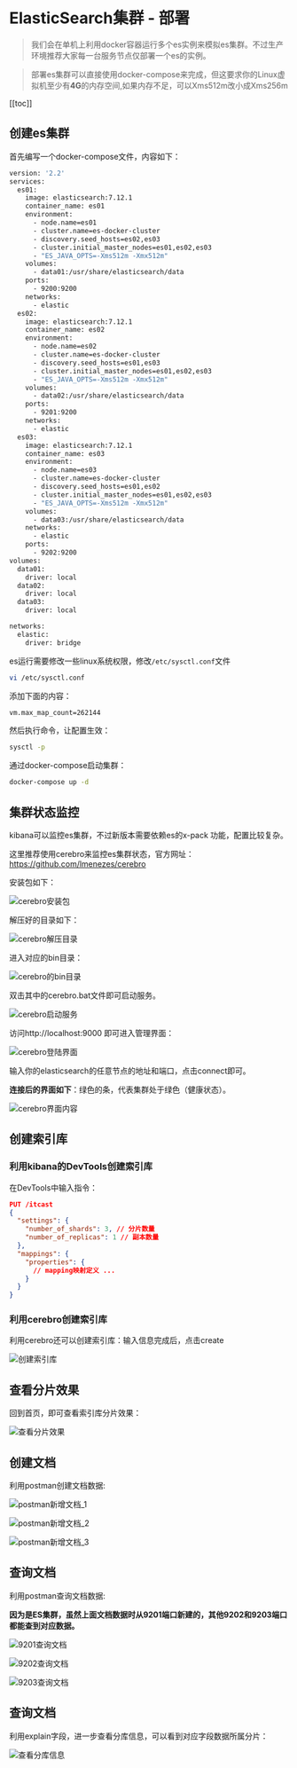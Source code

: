 # ElasticSearch集群 - 部署

> 我们会在单机上利用docker容器运行多个es实例来模拟es集群。不过生产环境推荐大家每一台服务节点仅部署一个es的实例。

> 部署es集群可以直接使用docker-compose来完成，但这要求你的Linux虚拟机至少有**4G**的内存空间,如果内存不足，可以Xms512m改小成Xms256m

[[toc]]

## 创建es集群

首先编写一个docker-compose文件，内容如下：

```sh
version: '2.2'
services:
  es01:
    image: elasticsearch:7.12.1
    container_name: es01
    environment:
      - node.name=es01
      - cluster.name=es-docker-cluster
      - discovery.seed_hosts=es02,es03
      - cluster.initial_master_nodes=es01,es02,es03
      - "ES_JAVA_OPTS=-Xms512m -Xmx512m"
    volumes:
      - data01:/usr/share/elasticsearch/data
    ports:
      - 9200:9200
    networks:
      - elastic
  es02:
    image: elasticsearch:7.12.1
    container_name: es02
    environment:
      - node.name=es02
      - cluster.name=es-docker-cluster
      - discovery.seed_hosts=es01,es03
      - cluster.initial_master_nodes=es01,es02,es03
      - "ES_JAVA_OPTS=-Xms512m -Xmx512m"
    volumes:
      - data02:/usr/share/elasticsearch/data
    ports:
      - 9201:9200
    networks:
      - elastic
  es03:
    image: elasticsearch:7.12.1
    container_name: es03
    environment:
      - node.name=es03
      - cluster.name=es-docker-cluster
      - discovery.seed_hosts=es01,es02
      - cluster.initial_master_nodes=es01,es02,es03
      - "ES_JAVA_OPTS=-Xms512m -Xmx512m"
    volumes:
      - data03:/usr/share/elasticsearch/data
    networks:
      - elastic
    ports:
      - 9202:9200
volumes:
  data01:
    driver: local
  data02:
    driver: local
  data03:
    driver: local

networks:
  elastic:
    driver: bridge
```

es运行需要修改一些linux系统权限，修改`/etc/sysctl.conf`文件

```sh
vi /etc/sysctl.conf
```

添加下面的内容：

```sh
vm.max_map_count=262144
```

然后执行命令，让配置生效：

```sh
sysctl -p
```
通过docker-compose启动集群：

```sh
docker-compose up -d
```

## 集群状态监控

kibana可以监控es集群，不过新版本需要依赖es的x-pack 功能，配置比较复杂。

这里推荐使用cerebro来监控es集群状态，官方网址：https://github.com/lmenezes/cerebro

安装包如下：

![cerebro安装包](/_images/database/es/ES集群部署/cerebro安装包.png)

解压好的目录如下：

![cerebro解压目录](/_images/database/es/ES集群部署/cerebro解压目录.png)

进入对应的bin目录：

![cerebro的bin目录](/_images/database/es/ES集群部署/cerebro的bin目录.png)

双击其中的cerebro.bat文件即可启动服务。

![cerebro启动服务](/_images/database/es/ES集群部署/cerebro启动服务.png)

访问http://localhost:9000 即可进入管理界面：

![cerebro登陆界面](/_images/database/es/ES集群部署/cerebro登陆界面.png)

输入你的elasticsearch的任意节点的地址和端口，点击connect即可。

**连接后的界面如下**：绿色的条，代表集群处于绿色（健康状态）。

![cerebro界面内容](/_images/database/es/ES集群部署/cerebro界面内容.png)

## 创建索引库

### 利用kibana的DevTools创建索引库

在DevTools中输入指令：

```json
PUT /itcast
{
  "settings": {
    "number_of_shards": 3, // 分片数量
    "number_of_replicas": 1 // 副本数量
  },
  "mappings": {
    "properties": {
      // mapping映射定义 ...
    }
  }
}
```

### 利用cerebro创建索引库

利用cerebro还可以创建索引库：输入信息完成后，点击create

![创建索引库](/_images/database/es/ES集群部署/创建索引库.png)

## 查看分片效果

回到首页，即可查看索引库分片效果：

![查看分片效果](/_images/database/es/ES集群部署/查看分片效果.png)

## 创建文档

利用postman创建文档数据:

![postman新增文档_1](/_images/database/es/ES集群部署/postman新增文档_1.png)

![postman新增文档_2](/_images/database/es/ES集群部署/postman新增文档_2.png)

![postman新增文档_3](/_images/database/es/ES集群部署/postman新增文档_3.png)

## 查询文档

利用postman查询文档数据:

**因为是ES集群，虽然上面文档数据时从9201端口新建的，其他9202和9203端口都能查到对应数据。**

![9201查询文档](/_images/database/es/ES集群部署/9201查询文档.png)

![9202查询文档](/_images/database/es/ES集群部署/9202查询文档.png)

![9203查询文档](/_images/database/es/ES集群部署/9203查询文档.png)


## 查询文档

利用explain字段，进一步查看分库信息，可以看到对应字段数据所属分片：

![查看分库信息](/_images/database/es/ES集群部署/查看分库信息.png)
